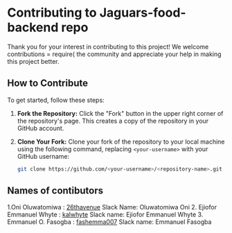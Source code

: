 # Contributing to Jaguars-food-backend repo

Thank you for your interest in contributing to this project! We welcome contributions = require( the community and appreciate your help in making this project better.

## How to Contribute

To get started, follow these steps:

1. **Fork the Repository:** Click the "Fork" button in the upper right corner of the repository's page. This creates a copy of the repository in your GitHub account.

2. **Clone Your Fork:** Clone your fork of the repository to your local machine using the following command, replacing `<your-username>` with your GitHub username:

   ```bash
   git clone https://github.com/<your-username>/<repository-name>.git

## Names of contibutors 

1.Oni Oluwatomiwa : [26thavenue](https://github.com/26thavenue) Slack Name: Oluwatomiwa Oni
2. Ejiofor Emmanuel Whyte : [kalwhyte](https://github.com/kalwhyte) Slack name: Ejiofor Emmanuel Whyte
3. Emmanuel O. Fasogba : [fashemma007](https://github.com/fashemma007) Slack name: Emmanuel Fasogba